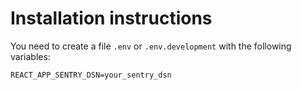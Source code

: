 Installation instructions
=========================
You need to create a file `.env` or `.env.development` with the following variables:
```
REACT_APP_SENTRY_DSN=your_sentry_dsn
```
